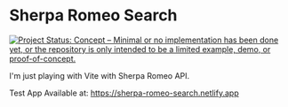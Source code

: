 # Sherpa Romeo Search

[![Project Status: Concept – Minimal or no implementation has been done yet, or the repository is only intended to be a limited example, demo, or proof-of-concept.](https://www.repostatus.org/badges/latest/concept.svg)](https://www.repostatus.org/#concept)

I'm just playing with Vite with Sherpa Romeo API.

Test App Available at: https://sherpa-romeo-search.netlify.app
